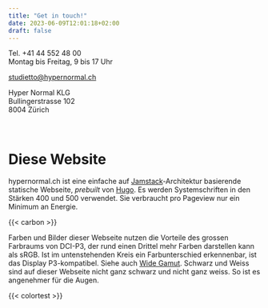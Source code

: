 ```yaml
---
title: "Get in touch!"
date: 2023-06-09T12:01:18+02:00
draft: false
---
```


Tel. +41 44 552 48 00
<br />
Montag bis Freitag, 9 bis 17 Uhr

[studietto@hypernormal.ch](mailto:studietto@hypernormal.ch)

Hyper Normal KLG
<br />
Bullingerstrasse 102
<br />
8004 Zürich
<br />
<br />
<br />

# Diese Website

hypernormal.ch ist eine einfache auf [Jamstack](https://en.wikipedia.org/wiki/Jamstack)-Architektur basierende statische Webseite, _prebuilt_ von [Hugo](https://gohugo.io/). Es werden Systemschriften in den Stärken 400 und 500 verwendet. Sie verbraucht pro Pageview nur ein Minimum an Energie.

{{< carbon >}}

Farben und Bilder dieser Webseite nutzen die Vorteile des grossen Farbraums von DCI-P3, der rund einen Drittel mehr Farben darstellen kann als sRGB. Ist im untenstehenden Kreis ein Farbunterschied erkennenbar, ist das Display P3-kompatibel. Siehe auch [Wide Gamut](https://www.wide-gamut.com/). Schwarz und Weiss sind auf dieser Webseite nicht ganz schwarz und nicht ganz weiss. So ist es angenehmer für die Augen.

<!-- Startseite: _Hit Test_ von [Paper.js](http://paperjs.org/). -->

{{< colortest >}}
